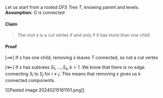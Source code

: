 Let us start from a *rooted DFS Tree* $T$, knowing parent and levels. 
**Assumption:** $G$ is connected 

#### Claim 
> The root $s$ is a cut vertex if and only if it has more than one child 
#### Proof 

$[\implies]$ If $s$ has one child, removing $s$ leaves $T$ connected, so not a cut vertex 

$[\impliedby]$ If $s$ has subtrees $S_{1}, ..., S_{k}, k > 1$. We know that there is no edge connecting $S_{i}$ to $S_{j}$ for $i \neq j$. This means that removing $s$ gives us $k$ connected components. 

![[Pasted image 20240215161101.png]]

